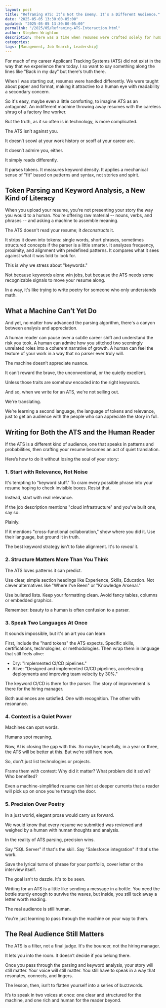 ```yaml
---
layout: post
title: "Reframing ATS: It’s Not the Enemy. It’s a Different Audience."
date: "2025-05-05 13:30:00-05:00"
updated: "2025-05-05 13:30:00-05:00"
permalink: "/2025/05/Reframing-ATS-Interaction.html"
author: Stephen Wrighton
description: There was a time when resumes were crafted solely for human eyes -- when paper weight, typography, and a well-chosen phrase mattered more than algorithms or parsing engines. Today, we write for two audiences: the machine that scans for keywords and patterns, and the human who still craves a story.
categories:
tags: [Management, Job Search, Leadership]
---  
```



For much of my career Applicant Tracking Systems (ATS) did not exist in the way that we experience them today.  I so want to say something along the lines like "Back in my day" but there's truth there. 

When I was starting out, resumes were handled differently. We were taught about paper and format, making it attractive to a human eye with readability a secondary concern. 

So it's easy, maybe even a little comforting, to imagine ATS as an antagonist. An indifferent machine throwing away resumes with the careless shrug of a factory line worker. 

But the truth, as it so often is in technology, is more complicated.

The ATS isn’t against you. 

It doesn’t scowl at your work history or scoff at your career arc. 

It doesn’t admire you, either. 

It simply reads differently. 

It parses tokens. It measures keyword density. It applies a mechanical sense of "fit" based on patterns and syntax, not stories and spirit.

## Token Parsing and Keyword Analysis, a New Kind of Literacy
When you upload your resume, you're not presenting your story the way you would to a human. You’re offering raw material -- nouns, verbs, and phrases -- and asking a machine to assemble meaning.

The ATS doesn't read your resume; it *deconstructs* it.

It strips it down into tokens: single words, short phrases, sometimes structured concepts if the parser is a little smarter. It analyzes frequency, proximity, and alignment with predefined patterns. It compares what it sees against what it was told to look for.

This is why we stress about "keywords." 

Not because keywords alone win jobs, but because the ATS needs some recognizable signals to move your resume along.

In a way, it's like trying to write poetry for someone who only understands math.

## What a Machine Can’t Yet Do
And yet, no matter how advanced the parsing algorithm, there's a canyon between analysis and appreciation.

A human reader can pause over a subtle career shift and understand the risk you took. A human can admire how you stitched two seemingly unrelated roles into a coherent narrative of growth. A human can feel the texture of your work in a way that no parser ever truly will.

The machine doesn’t appreciate nuance. 

It can’t reward the brave, the unconventional, or the quietly excellent. 

Unless those traits are somehow encoded into the right keywords.

And so, when we write for an ATS, we're not selling out.

We're translating.

We’re learning a second language, the language of tokens and relevance, just to get an audience with the people who can appreciate the story in full.

## Writing for Both the ATS and the Human Reader
If the ATS is a different kind of audience, one that speaks in patterns and probabilities, then crafting your resume becomes an act of quiet translation. 

Here’s how to do it without losing the soul of your story:

### 1. Start with Relevance, Not Noise
It's tempting to "keyword stuff." To cram every possible phrase into your resume hoping to check invisible boxes. Resist that.

Instead, start with real relevance.

If the job description mentions "cloud infrastructure" and you've built one, say so. 

Plainly. 

If it mentions "cross-functional collaboration," show where you did it. Use their language, but ground it in truth.

The best keyword strategy isn't to fake alignment. It's to *reveal* it. 

### 2. Structure Matters More Than You Think
The ATS loves patterns it can predict. 

Use clear, simple section headings like Experience, Skills, Education. Not clever alternatives like "Where I've Been" or "Knowledge Arsenal."

Use bulleted lists. Keep your formatting clean. Avoid fancy tables, columns or embedded graphics. 

Remember: beauty to a human is often confusion to a parser. 

### 3. Speak Two Languages At Once
It sounds impossible, but it's an art you can learn. 

First, include the "hard tokens" the ATS expects. Specific skills, certifications, technologies, or methodologies.  Then wrap them in language that still feels alive:

 * Dry: "Implemented CI/CD pipelines."
 * Alive: "Designed and implemented CI/CD pipelines, accelerating deployments and improving team velocity by 30%."

The keyword CI/CD is there for the parser.  The story of improvement is there for the hiring manager.

Both audiences are satisfied. One with recognition. The other with resonance. 

### 4. Context is a Quiet Power
Machines can spot words.

Humans spot meaning. 

Now, AI is closing the gap with this. So maybe, hopefully, in a year or three, the ATS will be better at this.  But we're still here now.

So, don't just list technologies or projects. 

Frame them with context: Why did it matter? What problem did it solve? Who benefited?

Even a machine-simplified resume can hint at deeper currents that a reader will pick up on once you're through the door. 

### 5. Precision Over Poetry
In a just world, elegant prose would carry us forward. 

We would know that every resume we submitted was reviewed and weighed by a human with human thoughts and analysis.

In the reality of ATS parsing, precision wins.

Say "SQL Server" if that's the skill. Say "Salesforce integration" if that's the work.

Save the lyrical turns of phrase for your portfolio, cover letter or the interview itself.

The goal isn't to dazzle. It's to be seen. 

Writing for an ATS is a little like sending a message in a bottle. You need the bottle sturdy enough to survive  the waves, but inside, you still tuck away a letter worth reading.

The real audience is still human.

You're just learning to pass through the machine on your way to them. 

## The Real Audience Still Matters
The ATS is a filter, not a final judge. It's the bouncer, not the hiring manager.

It lets you into the room. It doesn’t decide if you belong there.

Once you pass through the parsing and keyword analysis, your story will still matter. Your voice will still matter. You still have to speak in a way that resonates, connects, and lingers.

The lesson, then, isn’t to flatten yourself into a series of buzzwords.

It’s to speak in two voices at once: one clear and structured for the machine, and one rich and human for the reader beyond.

